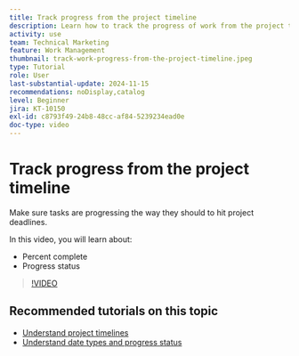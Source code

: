 ```yaml
---
title: Track progress from the project timeline
description: Learn how to track the progress of work from the project timeline in using percent complete and progress status.
activity: use
team: Technical Marketing
feature: Work Management
thumbnail: track-work-progress-from-the-project-timeline.jpeg
type: Tutorial
role: User
last-substantial-update: 2024-11-15
recommendations: noDisplay,catalog
level: Beginner
jira: KT-10150
exl-id: c8793f49-24b8-48cc-af84-5239234ead0e
doc-type: video
---
```

# Track progress from the project timeline

Make sure tasks are progressing the way they should to hit project deadlines. 

In this video, you will learn about:

* Percent complete
* Progress status

>[!VIDEO](https://video.tv.adobe.com/v/3438208/?quality=12&learn=on&enablevpops)


## Recommended tutorials on this topic

* [Understand project timelines](/help/manage-work/project-timelines/understand-project-timelines.md)
* [Understand date types and progress status](/help/manage-work/project-timelines/understand-task-dates-and-progress-status.md)

